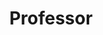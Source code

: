 ---
layout: person
name: "Caifeng Shan"
image: "/assets/people/caifengshan.png"
title: "Professor"
category: "Fulltime Faculty"
biography: |
  Professor Caifeng Shan currently serves as the Vice Dean of School of Intelligence Science and Technology, Nanjing University. He was previously a Senior Scientist and Project Leader with Philips Research, Eindhoven, The Netherlands. He was also a part-time researcher at Eindhoven University of Technology. He received the B.Eng. degree from the University of Science and Technology of China, the M.Eng degree from the Institute of Automation, Chinese Academy of Sciences, and the PhD degree from Queen Mary, University of London. His research interests include computer vision, pattern recognition, medical image analysis, and related applications. He has authored more than 150 scientific papers and 80 patents (with 10k+ Google Scholar citations). He was the recipient of the Invention Award of Royal Philips, and listed in World's Top 2% Scientists. He has served as Associate Editor for scientific journals including IEEE Journal of Biomedical and Health Informatics and IEEE Transactions on Circuits and Systems for Video Technology.
links:
  - link: "https://scholar.google.com/citations?user=fIXA_SsAAAAJ"
    icon: "scholar"
  - link: "cfshan@nju.edu.cn"
    icon: "email"
  - link: "https://caifeng-shan.github.io/"
    icon: "website"
office: "Nanyong Building West 521"
---